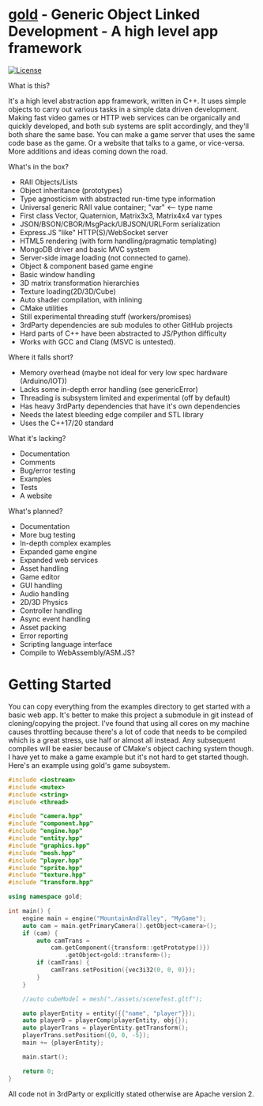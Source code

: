 [gold](https://github.com/CoryNull/gold) - Generic Object Linked Development - A high level app framework
============================================================================
[![License](https://img.shields.io/badge/license-Apache%202-blue)](https://github.com/CoryNull/gold/LICENSE)

What is this?

It's a high level abstraction app framework, written in C++. It uses simple objects to carry out various tasks in a simple data driven development. Making fast video games or HTTP web services can be organically and quickly developed, and both sub systems are split accordingly, and they'll both share the same base. You can make a game server that uses the same code base as the game. Or a website that talks to a game, or vice-versa. More additions and ideas coming down the road.

What's in the box?
* RAII Objects/Lists
* Object inheritance (prototypes)
* Type agnosticism with abstracted run-time type information
* Universal generic RAII value container; "var" <-- type name
* First class Vector, Quaternion, Matrix3x3, Matrix4x4 var types
* JSON/BSON/CBOR/MsgPack/UBJSON/URLForm serialization
* Express.JS "like" HTTP(S)/WebSocket server
* HTML5 rendering (with form handling/pragmatic templating)
* MongoDB driver and basic MVC system 
* Server-side image loading (not connected to game).
* Object & component based game engine
* Basic window handling
* 3D matrix transformation hierarchies
* Texture loading(2D/3D/Cube)
* Auto shader compilation, with inlining
* CMake utilities
* Still experimental threading stuff (workers/promises)
* 3rdParty dependencies are sub modules to other GitHub projects
* Hard parts of C++ have been abstracted to JS/Python difficulty
* Works with GCC and Clang (MSVC is untested).

Where it falls short?
* Memory overhead (maybe not ideal for very low spec hardware (Arduino/IOT))
* Lacks some in-depth error handling (see genericError)
* Threading is subsystem limited and experimental (off by default)
* Has heavy 3rdParty dependencies that have it's own dependencies
* Needs the latest bleeding edge compiler and STL library
* Uses the C++17/20 standard

What it's lacking?
* Documentation
* Comments
* Bug/error testing
* Examples
* Tests
* A website

What's planned?
* Documentation
* More bug testing
* In-depth complex examples
* Expanded game engine
* Expanded web services
* Asset handling
* Game editor
* GUI handling
* Audio handling
* 2D/3D Physics
* Controller handling
* Async event handling
* Asset packing
* Error reporting
* Scripting language interface
* Compile to WebAssembly/ASM.JS?

# Getting Started

You can copy everything from the examples directory to get started with a basic web app. It's better to make this project a submodule in git instead of cloning/copying the project. I've found that using all cores on my machine causes throttling because there's a lot of code that needs to be compiled which is a great stress, use half or almost all instead. Any subsequent compiles will be easier because of CMake's object caching system though. I have yet to make a game example but it's not hard to get started though. Here's an example using gold's game subsystem.

```C++
#include <iostream>
#include <mutex>
#include <string>
#include <thread>

#include "camera.hpp"
#include "component.hpp"
#include "engine.hpp"
#include "entity.hpp"
#include "graphics.hpp"
#include "mesh.hpp"
#include "player.hpp"
#include "sprite.hpp"
#include "texture.hpp"
#include "transform.hpp"

using namespace gold;

int main() {
	engine main = engine("MountainAndValley", "MyGame");
	auto cam = main.getPrimaryCamera().getObject<camera>();
	if (cam) {
		auto camTrans =
			cam.getComponent({transform::getPrototype()})
				.getObject<gold::transform>();
		if (camTrans) {
			camTrans.setPosition({vec3i32(0, 0, 0)});
		}
	}

	//auto cubeModel = mesh("./assets/sceneTest.gltf");

	auto playerEntity = entity({{"name", "player"}});
	auto player0 = playerComp(playerEntity, obj{});
	auto playerTrans = playerEntity.getTransform();
	playerTrans.setPosition({0, 0, -5});
	main += {playerEntity};

	main.start();

	return 0;
}
```

All code not in 3rdParty or explicitly stated otherwise are Apache version 2.
